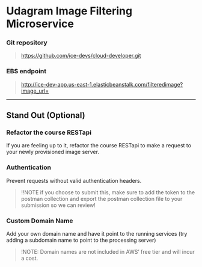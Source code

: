 # Udagram Image Filtering Microservice

###  Git repository
> https://github.com/ice-devs/cloud-developer.git

### EBS endpoint
> http://ice-dev-app.us-east-1.elasticbeanstalk.com/filteredimage?image_url=

-------------------------------------------------------------------------------------------------------------------------------------------------------------------------------------------------
## Stand Out (Optional)

### Refactor the course RESTapi

If you are feeling up to it, refactor the course RESTapi to make a request to your newly provisioned image server.

### Authentication

Prevent requests without valid authentication headers.
> !!NOTE if you choose to submit this, make sure to add the token to the postman collection and export the postman collection file to your submission so we can review!

### Custom Domain Name

Add your own domain name and have it point to the running services (try adding a subdomain name to point to the processing server)
> !NOTE: Domain names are not included in AWS’ free tier and will incur a cost.
